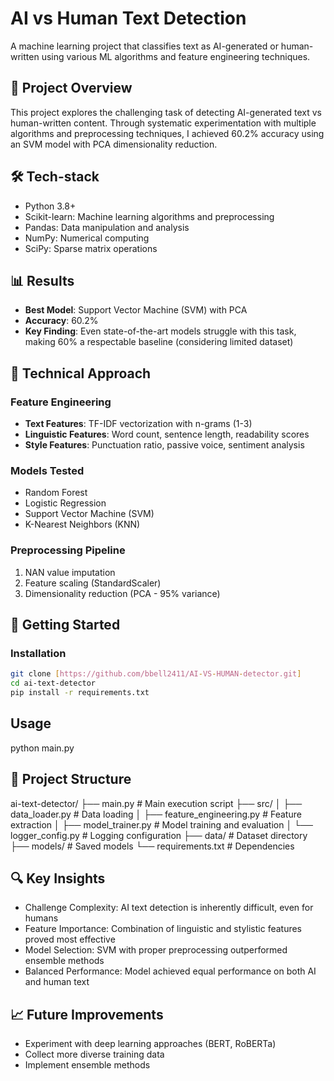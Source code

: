 # AI vs Human Text Detection

A machine learning project that classifies text as AI-generated or human-written using various ML algorithms and feature engineering techniques.

## 🎯 Project Overview

This project explores the challenging task of detecting AI-generated text vs human-written content. Through systematic experimentation with multiple algorithms and preprocessing techniques, I achieved 60.2% accuracy using an SVM model with PCA dimensionality reduction.

## 🛠️ Tech-stack
- Python 3.8+
- Scikit-learn: Machine learning algorithms and preprocessing
- Pandas: Data manipulation and analysis
- NumPy: Numerical computing
- SciPy: Sparse matrix operations


## 📊 Results

- **Best Model**: Support Vector Machine (SVM) with PCA
- **Accuracy**: 60.2%
- **Key Finding**: Even state-of-the-art models struggle with this task, making 60% a respectable baseline (considering limited dataset)

## 🔧 Technical Approach

### Feature Engineering
- **Text Features**: TF-IDF vectorization with n-grams (1-3)
- **Linguistic Features**: Word count, sentence length, readability scores
- **Style Features**: Punctuation ratio, passive voice, sentiment analysis

### Models Tested
- Random Forest
- Logistic Regression  
- Support Vector Machine (SVM)
- K-Nearest Neighbors (KNN)

### Preprocessing Pipeline
1. NAN value imputation
2. Feature scaling (StandardScaler)
3. Dimensionality reduction (PCA - 95% variance)

## 🚀 Getting Started

### Installation
```bash
git clone [https://github.com/bbell2411/AI-VS-HUMAN-detector.git]
cd ai-text-detector
pip install -r requirements.txt
```

## Usage
python main.py

## 📁 Project Structure
ai-text-detector/
├── main.py                 # Main execution script
├── src/
│   ├── data_loader.py      # Data loading
│   ├── feature_engineering.py  # Feature extraction
│   ├── model_trainer.py    # Model training and evaluation
│   └── logger_config.py    # Logging configuration
├── data/                   # Dataset directory
├── models/                 # Saved models
└── requirements.txt        # Dependencies

## 🔍 Key Insights
- Challenge Complexity: AI text detection is inherently difficult, even for humans
- Feature Importance: Combination of linguistic and stylistic features proved most effective
- Model Selection: SVM with proper preprocessing outperformed ensemble methods
- Balanced Performance: Model achieved equal performance on both AI and human text

## 📈 Future Improvements
- Experiment with deep learning approaches (BERT, RoBERTa)
- Collect more diverse training data
- Implement ensemble methods

